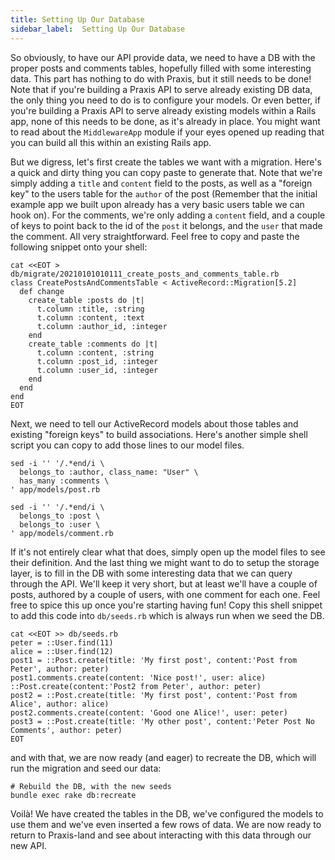```yaml
---
title: Setting Up Our Database
sidebar_label:  Setting Up Our Database
---
```


So obviously, to have our API provide data, we need to have a DB with the proper posts and comments tables, hopefully filled with some interesting data. This part has nothing to do with Praxis, but it still needs to be done! Note that if you're building a Praxis API to serve already existing DB data, the only thing you need to do is to configure your models. Or even better, if you're building a Praxis API to serve already existing models within a Rails app, none of this needs to be done, as it's already in place. You might want to read about the `MiddlewareApp` module if your eyes opened up reading that you can build all this within an existing Rails app.

But we digress, let's first create the tables we want with a migration. Here's a quick and dirty thing you can copy paste to generate that. Note that we're simply adding a `title` and `content` field to the posts, as well as a "foreign key" to the users table for the `author` of the post (Remember that the initial example app we built upon already has a very basic users table we can hook on). For the comments, we're only adding a `content` field, and a couple of keys to point back to the id of the `post` it belongs, and the `user` that made the comment. All very straightforward. Feel free to copy and paste the following snippet onto your shell:

```shell title="Create an ActiveRecord migration for posts and comments"
cat <<EOT > db/migrate/20210101010111_create_posts_and_comments_table.rb
class CreatePostsAndCommentsTable < ActiveRecord::Migration[5.2]
  def change
    create_table :posts do |t|
      t.column :title, :string
      t.column :content, :text
      t.column :author_id, :integer
    end
    create_table :comments do |t|
      t.column :content, :string
      t.column :post_id, :integer
      t.column :user_id, :integer
    end
  end
end
EOT
```

Next, we need to tell our ActiveRecord models about those tables and existing "foreign keys" to build associations. Here's another simple shell script you can copy to add those lines to our model files.

```shell title="Define the associations to the Post and Comment models"
sed -i '' '/.*end/i \
  belongs_to :author, class_name: "User" \
  has_many :comments \
' app/models/post.rb

sed -i '' '/.*end/i \
  belongs_to :post \
  belongs_to :user \
' app/models/comment.rb
```

If it's not entirely clear what that does, simply open up the model files to see their definition. And the last thing we might want to do to setup the storage layer, is to fill in the DB with some interesting data that we can query through the API. We'll keep it very short, but at least we'll have a couple of posts, authored by a couple of users, with one comment for each one. Feel free to spice this up once you're starting having fun! Copy this shell snippet to add this code into `db/seeds.rb` which is always run when we seed the DB.

```shell title="Create some useful data when seeding the DB"
cat <<EOT >> db/seeds.rb
peter = ::User.find(11)
alice = ::User.find(12)
post1 = ::Post.create(title: 'My first post', content:'Post from Peter', author: peter)
post1.comments.create(content: 'Nice post!', user: alice)
::Post.create(content:'Post2 from Peter', author: peter)
post2 = ::Post.create(title: 'My first post', content:'Post from Alice', author: alice)
post2.comments.create(content: 'Good one Alice!', user: peter)
post3 = ::Post.create(title: 'My other post', content:'Peter Post No Comments', author: peter)
EOT
```

and with that, we are now ready (and eager) to recreate the DB, which will run the migration and seed our data:

```shell
# Rebuild the DB, with the new seeds
bundle exec rake db:recreate
```

Voilà! We have created the tables in the DB, we've configured the models to use them and we've even inserted a few rows of data. We are now ready to return to Praxis-land and see about interacting with this data through our new API.

